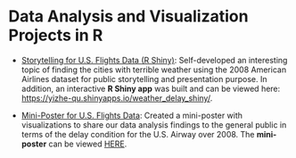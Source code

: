 # Data Analysis and Visualization Projects in R

- [Storytelling for U.S. Flights Data (R Shiny)](https://github.com/qyzqyz1/Data-Science-Portfolio/tree/master/R%20Projects/R%20-%20Data%20Analysis%20and%20Visualization/Storytelling%20(R%20Shiny)%20-%20Air%20Flights%20Data): Self-developed an interesting topic of finding the cities with terrible weather using the 2008 American Airlines dataset for public storytelling and presentation purpose. In addition, an interactive **R Shiny app** was built and can be viewed here: https://yizhe-qu.shinyapps.io/weather_delay_shiny/.
	
- [Mini-Poster for U.S. Flights Data](https://github.com/qyzqyz1/Data-Science-Portfolio/tree/master/R%20Projects/R%20-%20Data%20Analysis%20and%20Visualization/Mini-poster%20Project%20-%20Air%20Flights%20Data): Created a mini-poster with visualizations to share our data analysis findings to the general public in terms of the delay condition for the U.S. Airway over 2008. The **mini-poster** can be viewed [HERE](https://github.com/qyzqyz1/Data-Science-Portfolio/blob/master/R%20Projects/R%20-%20Data%20Analysis%20and%20Visualization/Mini-poster%20Project%20-%20Air%20Flights%20Data/Final_Poster.pdf).

